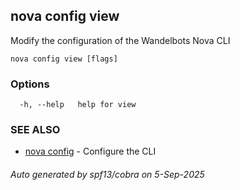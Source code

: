 ## nova config view

Modify the configuration of the Wandelbots Nova CLI

```
nova config view [flags]
```

### Options

```
  -h, --help   help for view
```

### SEE ALSO

* [nova config](nova_config.md)	 - Configure the CLI

###### Auto generated by spf13/cobra on 5-Sep-2025
